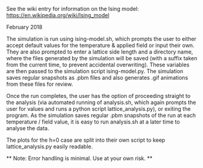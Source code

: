 See the wiki entry for information on the Ising model: https://en.wikipedia.org/wiki/Ising_model

February 2018

The simulation is run using ising-model.sh, which prompts the user to either accept default values for the temperature & applied field or input their own. They are also prompted to enter a lattice side length and a directory name, where the files generated by the simulation will be saved (with a suffix taken from the current time, to prevent accidental overwriting). These variables are then passed to the simulation script ising-model.py. The simulation saves regular snapshots as .pbm files and also generates .gif animations from these files for review.

Once the run completes, the user has the option of proceeding straight to the analysis (via automated running of analysis.sh, which again prompts the user for values and runs a python script lattice_analysis.py), or exiting the program. As the simulation saves regular .pbm snapshots of the run at each temperature / field value, it is easy to run analysis.sh at a later time to analyse the data.

The plots for the h=0 case are split into their own script to keep lattice_analysis.py easily readable.

** Note: Error handling is minimal. Use at your own risk. **
